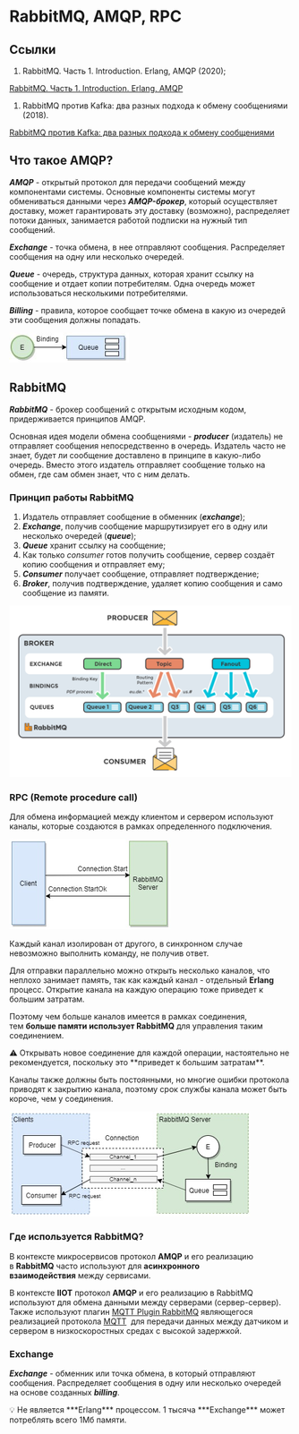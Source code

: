 # RabbitMQ, AMQP, RPC

## Ссылки

1. RabbitMQ. Часть 1. Introduction. Erlang, AMQP (2020);

[RabbitMQ. Часть 1. Introduction. Erlang, AMQP](https://habr.com/ru/post/488654/)

1. RabbitMQ против Kafka: два разных подхода к обмену сообщениями (2018).

[RabbitMQ против Kafka: два разных подхода к обмену сообщениями](https://habr.com/ru/company/itsumma/blog/416629/)

## Что такое AMQP?

***AMQP*** - открытый протокол для передачи сообщений между компонентами системы. Основные компоненты системы могут обмениваться данными через ***AMQP-брокер***, который осуществляет доставку, может гарантировать эту доставку (возможно), распределяет потоки данных, занимается работой подписки на нужный тип сообщений.

***Exchange*** - точка обмена, в нее отправляют сообщения. Распределяет сообщения на одну или несколько очередей.

***Queue*** - очередь, структура данных, которая хранит ссылку на сообщение и отдает копии потребителям. Одна очередь может использоваться несколькими потребителями.

***Billing*** - правила, которое сообщает точке обмена в какую из очередей эти сообщения должны попадать.

![6f47e92a8d4ebca0e828abd0970596e9.jpg](RabbitMQ,%20AMQP,%20RPC%206cfb8a8d805f43ebaafa9e9cbf3eead6/6f47e92a8d4ebca0e828abd0970596e9.jpg)

## RabbitMQ

***RabbitMQ*** - брокер сообщений с открытым исходным кодом, придерживается принципов AMQP.

Основная идея модели обмена сообщениями - ***producer*** (издатель) не отправляет сообщения непосредственно в очередь. Издатель часто не знает, будет ли сообщение доставлено в принципе в какую-либо очередь. Вместо этого издатель отправляет сообщение только на обмен, где сам обмен знает, что с ним делать.

### Принцип работы RabbitMQ

1. Издатель отправляет сообщение в обменник (***exchange***);
2. ***Exchange***, получив сообщение маршрутизирует его в одну или несколько очередей
(***queue***);
3. ***Queue*** хранит ссылку на сообщение;
4. Как только *consumer* готов получить сообщение, сервер создаёт копию сообщения
и отправляет ему;
5. ***Consumer*** получает сообщение, отправляет подтверждение;
6. ***Broker***, получив подтверждение, удаляет копию сообщения и само сообщение из
памяти.

![1e8006fbb2212da5d284f246fa0f64bc.png](RabbitMQ,%20AMQP,%20RPC%206cfb8a8d805f43ebaafa9e9cbf3eead6/1e8006fbb2212da5d284f246fa0f64bc.png)

### RPC (Remote procedure call)

Для обмена информацией между клиентом и сервером используют каналы, которые создаются в рамках определенного подключения.

![e8lrjjvfhlx_bnd4lusfntmukmo.jpeg](RabbitMQ,%20AMQP,%20RPC%206cfb8a8d805f43ebaafa9e9cbf3eead6/e8lrjjvfhlx_bnd4lusfntmukmo.jpeg)

Каждый канал изолирован от другого, в синхронном случае невозможно выполнить команду, не получив ответ.

Для отправки параллельно можно открыть несколько каналов, что неплохо занимает память, так как каждый канал - отдельный **Erlang** процесс. Открытие канала на каждую операцию тоже приведет к большим затратам.

Поэтому чем больше каналов имеется в рамках соединения, тем **больше памяти использует RabbitMQ** для управления таким соединением.

<aside>
⚠️ Открывать новое соединение для каждой операции, настоятельно не рекомендуется, поскольку это **приведет к большим затратам**.

</aside>

Каналы также должны быть постоянными, но многие ошибки протокола приводят к закрытию канала, поэтому срок службы канала может быть короче, чем у соединения.

![iqneq-_gmg-yq8bkk2-3_-mkvky.jpeg](RabbitMQ,%20AMQP,%20RPC%206cfb8a8d805f43ebaafa9e9cbf3eead6/iqneq-_gmg-yq8bkk2-3_-mkvky.jpeg)

### Где используется RabbitMQ?

В контексте микросервисов протокол **AMQP** и его реализацию в **RabbitMQ** часто используют для **асинхронного взаимодействия** между сервисами.

В контексте **IIOT** протокол **AMQP** и его реализацию в RabbitMQ используют для обмена данными между серверами (сервер-сервер). Также используют плагин [MQTT Plugin RabbitMQ](https://www.rabbitmq.com/mqtt.html) являющегося реализацией протокола [MQTT](https://ru.wikipedia.org/wiki/MQTT)  для передачи данных между датчиком и сервером в низкоскоростных средах с высокой задержкой.

### Exchange

***Exchange*** - обменник или точка обмена, в который отправляют сообщения. Распределяет сообщения в одну или несколько очередей на основе созданных ***billing***.

<aside>
💡 Не является ***Erlang*** процессом. 1 тысяча ***Exchange*** может потреблять всего 1Мб памяти.

</aside>